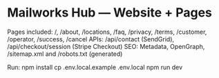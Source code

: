 # Mailworks Hub — Website + Pages
Pages included: /, /about, /locations, /faq, /privacy, /terms, /customer, /operator, /success, /cancel
APIs: /api/contact (SendGrid), /api/checkout/session (Stripe Checkout)
SEO: Metadata, OpenGraph, /sitemap.xml and /robots.txt (generated)

Run:
npm install
cp .env.local.example .env.local
npm run dev
